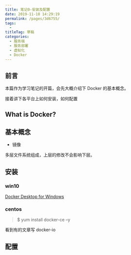 ```yaml
---
title: 笔记0-安装及配置
date: 2019-11-18 14:29:19
permalink: /pages/3d6755/
tags: 
  - 
titleTag: 草稿
categories: 
  - 服务端
  - 服务部署
  - 虚拟化
  - Docker
---
```

## 前言

本篇作为学习笔记的开篇，会先大概介绍下 Docker 的基本概念。

接着讲下各平台上如何安装，如何配置

## What is Docker?



## 基本概念

- 镜像

多层文件系统组成，上层的修改不会影响下层。

## 安装

### win10

[Docker Desktop for Windows](https://docs.docker.com/docker-for-windows/install/)

### centos

> $ yum install docker-ce –y

看到有的文章写 docker-io

## 配置